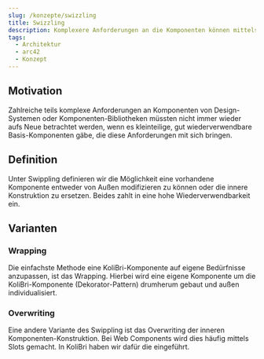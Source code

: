 ```yaml
---
slug: /konzepte/swizzling
title: Swizzling
description: Komplexere Anforderungen an die Komponenten können mittels Swippling ermöglicht werden.
tags:
  - Architektur
  - arc42
  - Konzept
---
```


## Motivation

Zahlreiche teils komplexe Anforderungen an Komponenten von Design-Systemen oder Komponenten-Bibliotheken müssten nicht immer wieder aufs Neue betrachtet werden, wenn es kleinteilige, gut wiederverwendbare Basis-Komponenten gäbe, die diese Anforderungen mit sich bringen.

## Definition

Unter Swippling definieren wir die Möglichkeit eine vorhandene Komponente entweder von Außen modifizieren zu können oder die innere Konstruktion zu ersetzen. Beides zahlt in eine hohe Wiederverwendbarkeit ein.

## Varianten

### Wrapping

Die einfachste Methode eine KoliBri-Komponente auf eigene Bedürfnisse anzupassen, ist das Wrapping. Hierbei wird eine eigene Komponente um die KoliBri-Komponente (Dekorator-Pattern) drumherum gebaut und außen individualisiert.

### Overwriting

Eine andere Variante des Swippling ist das Overwriting der inneren Komponenten-Konstruktion. Bei Web Components wird dies häufig mittels Slots gemacht. In KoliBri haben wir dafür die <kol-link _href="expert-slot" _label="Expert-Slots"></kol-link> eingeführt.

